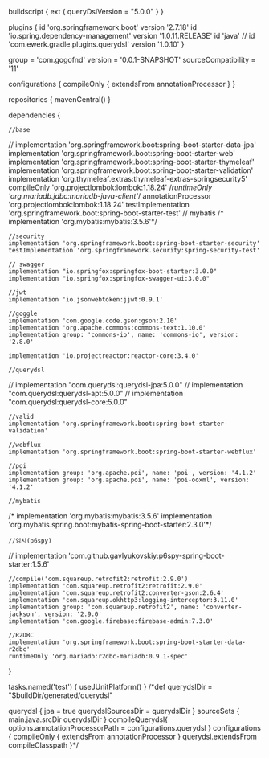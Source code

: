 buildscript {
    ext {
        queryDslVersion = "5.0.0"
    }
}

plugins {
    id 'org.springframework.boot' version '2.7.18'
    id 'io.spring.dependency-management' version '1.0.11.RELEASE'
    id 'java'
//    id 'com.ewerk.gradle.plugins.querydsl' version '1.0.10'
}

group = 'com.gogofnd'
version = '0.0.1-SNAPSHOT'
sourceCompatibility = '11'

configurations {
    compileOnly {
        extendsFrom annotationProcessor
    }
}

repositories {
    mavenCentral()
}

dependencies {

    //base
//    implementation 'org.springframework.boot:spring-boot-starter-data-jpa'
    implementation 'org.springframework.boot:spring-boot-starter-web'
    implementation 'org.springframework.boot:spring-boot-starter-thymeleaf'
    implementation 'org.springframework.boot:spring-boot-starter-validation'
    implementation 'org.thymeleaf.extras:thymeleaf-extras-springsecurity5'
    compileOnly 'org.projectlombok:lombok:1.18.24'
    /*runtimeOnly 'org.mariadb.jdbc:mariadb-java-client'*/
    annotationProcessor 'org.projectlombok:lombok:1.18.24'
    testImplementation 'org.springframework.boot:spring-boot-starter-test'
    // mybatis
/*    implementation 'org.mybatis:mybatis:3.5.6'*/

    //security
    implementation 'org.springframework.boot:spring-boot-starter-security'
    testImplementation 'org.springframework.security:spring-security-test'

    // swagger
    implementation "io.springfox:springfox-boot-starter:3.0.0"
    implementation "io.springfox:springfox-swagger-ui:3.0.0"

    //jwt
    implementation 'io.jsonwebtoken:jjwt:0.9.1'

    //goggle
    implementation 'com.google.code.gson:gson:2.10'
    implementation 'org.apache.commons:commons-text:1.10.0'
    implementation group: 'commons-io', name: 'commons-io', version: '2.8.0'

    implementation 'io.projectreactor:reactor-core:3.4.0'

    //querydsl
//    implementation "com.querydsl:querydsl-jpa:5.0.0"
//    implementation "com.querydsl:querydsl-apt:5.0.0"
//    implementation "com.querydsl:querydsl-core:5.0.0"

    //valid
    implementation 'org.springframework.boot:spring-boot-starter-validation'

    //webflux
    implementation 'org.springframework.boot:spring-boot-starter-webflux'

    //poi
    implementation group: 'org.apache.poi', name: 'poi', version: '4.1.2'
    implementation group: 'org.apache.poi', name: 'poi-ooxml', version: '4.1.2'

    //mybatis
/*    implementation 'org.mybatis:mybatis:3.5.6'
    implementation 'org.mybatis.spring.boot:mybatis-spring-boot-starter:2.3.0'*/

    //임시(p6spy)
//	implementation 'com.github.gavlyukovskiy:p6spy-spring-boot-starter:1.5.6'

    //compile('com.squareup.retrofit2:retrofit:2.9.0')
    implementation 'com.squareup.retrofit2:retrofit:2.9.0'
    implementation 'com.squareup.retrofit2:converter-gson:2.6.4'
    implementation 'com.squareup.okhttp3:logging-interceptor:3.11.0'
    implementation group: 'com.squareup.retrofit2', name: 'converter-jackson', version: '2.9.0'
    implementation 'com.google.firebase:firebase-admin:7.3.0'

    //R2DBC
    implementation 'org.springframework.boot:spring-boot-starter-data-r2dbc'
    runtimeOnly 'org.mariadb:r2dbc-mariadb:0.9.1-spec'
}

tasks.named('test') {
    useJUnitPlatform()
}
/*def querydslDir = "$buildDir/generated/querydsl"

querydsl {
    jpa = true
    querydslSourcesDir = querydslDir
}
sourceSets {
    main.java.srcDir querydslDir
}
compileQuerydsl{
    options.annotationProcessorPath = configurations.querydsl
}
configurations {
    compileOnly {
        extendsFrom annotationProcessor
    }
    querydsl.extendsFrom compileClasspath
}*/

